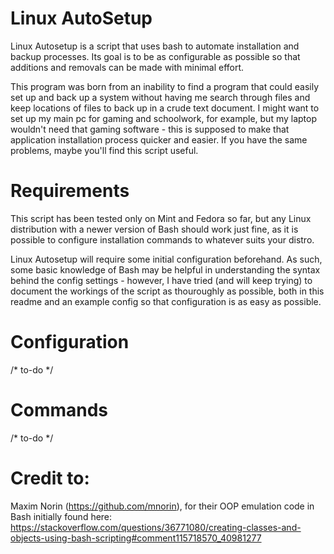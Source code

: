# Linux AutoSetup
Linux Autosetup is a script that uses bash to automate installation and backup processes. Its goal is to be as configurable as possible so that additions and removals can be made with minimal effort.

This program was born from an inability to find a program that could easily set up and back up a system without having me search through files and keep locations of files to back up in a crude text document. I might want to set up my main pc for gaming and schoolwork, for example, but my laptop wouldn't need that gaming software - this is supposed to make that application installation process quicker and easier. If you have the same problems, maybe you'll find this script useful.
# Requirements
This script has been tested only on Mint and Fedora so far, but any Linux distribution with a newer version of Bash should work just fine, as it is possible to configure installation commands to whatever suits your distro.

Linux Autosetup will require some initial configuration beforehand. As such, some basic knowledge of Bash may be helpful in understanding the syntax behind the config settings - however, I have tried (and will keep trying) to document the workings of the script as thouroughly as possible, both in this readme and an example config so that configuration is as easy as possible.
# Configuration
/* to-do */
# Commands
/* to-do */
# Credit to:
Maxim Norin (https://github.com/mnorin), for their OOP emulation code in Bash initially found here: https://stackoverflow.com/questions/36771080/creating-classes-and-objects-using-bash-scripting#comment115718570_40981277
